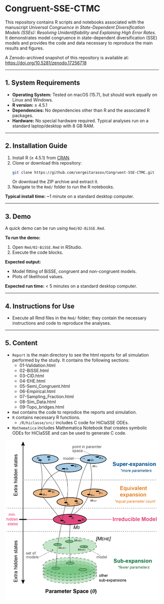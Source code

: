 
# Congruent-SSE-CTMC

This repository contains R scripts and notebooks associated with the manuscript *Universal Congruence in State-Dependent Diversification Models (SSEs): Resolving Unidentifiability and Explaining High Error Rates*.  
It demonstrates model congruence in state-dependent diversification (SSE) models and provides the code and data necessary to reproduce the main results and figures.  

A Zenodo-archived snapshot of this repository is available at:  
https://doi.org/10.5281/zenodo.17256718  

---

## 1. System Requirements

- **Operating System:** Tested on macOS (15.7), but should work equally on Linux and Windows.  
- **R version:** ≥ 4.5.1  
- **Dependencies:** No dependencies other than R and the associated R packages.  
- **Hardware:** No special hardware required. Typical analyses run on a standard laptop/desktop with 8 GB RAM.  

---

## 2. Installation Guide

1. Install R (≥ 4.5.1) from [CRAN](https://cran.r-project.org/).  
2. Clone or download this repository:  
   ```bash
   git clone https://github.com/sergeitarasov/Congruent-SSE-CTMC.git
   ```
   Or download the ZIP archive and extract it.  
3. Navigate to the `Rmd/` folder to run the R notebooks.  

**Typical install time:** ~1 minute on a standard desktop computer.   

---

## 3. Demo

A quick demo can be run using `Rmd/02-BiSSE.Rmd`.  

**To run the demo:**  
1. Open `Rmd/02-BiSSE.Rmd` in RStudio.  
2. Execute the code blocks.  

**Expected output:**  
- Model fitting of BiSSE, congruent and non-congruent models.  
- Plots of likelihood values.  

**Expected run time:** < 5 minutes on a standard desktop computer.  

---

## 4. Instructions for Use

- Execute all Rmd files in the `Rmd/` folder; they contain the necessary instructions and code to reproduce the analyses.    

---

## 5. Content

- `Report` is the main directory to see the html reports for all simulation performed by the study. It contains the following sections:
  - 01-Validation.html
  - 02-BiSSE.html
  - 03-CID.html
  - 04-EHE.html
  - 05-Semi_Congruent.html
  - 06-Empirical.html
  - 07-Sampling_Fraction.html
  - 08-Sim_Data.html
  - 09-Topo_bridges.html
- `Rmd` contains the code to reprodice the reports and simulation.
- `R` contains necessary R functions.
  - `/R/hiclasse/src/` includes C code for HiClaSSE ODEs.
- `Mathematica` includes Mathematica Notebook that creates symbolic ODEs for HiClaSSE and can be used to generate C code.



 <p align="left">
  <img src="https://github.com/sergeitarasov/Congruent-SSE-CTMC/blob/main/Fig_class.png" width="600" title="hover text">
</p>  
